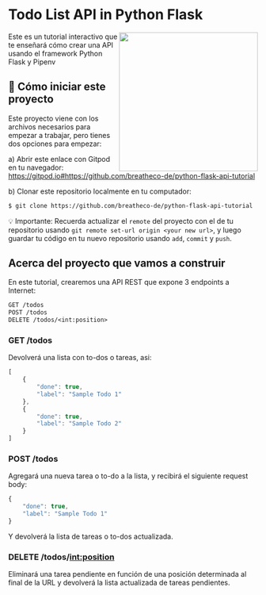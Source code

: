 # Todo List API in Python Flask

<a href="https://www.breatheco.de"><img height="280" align="right" src="https://raw.githubusercontent.com/breatheco-de/python-flask-api-tutorial/3ffb90ea974146f57a3bdfd59665b4c4d5d05197/.breathecode/assets/badge.svg"></a>

Este es un tutorial interactivo que te enseñará cómo crear una API usando el framework Python Flask y Pipenv

## 🌱  Cómo iniciar este proyecto

Este proyecto viene con los archivos necesarios para empezar a trabajar, pero tienes dos opciones para empezar:

a) Abrir este enlace con Gitpod en tu navegador: https://gitpod.io#https://github.com/breatheco-de/python-flask-api-tutorial

b) Clonar este repositorio localmente en tu computador:
```sh
$ git clone https://github.com/breatheco-de/python-flask-api-tutorial
```

💡 Importante: Recuerda actualizar el `remote` del proyecto con el de tu repositorio usando `git remote set-url origin <your new url>`, y luego guardar tu código en tu nuevo repositorio usando `add`, `commit` y `push`.

## Acerca del proyecto que vamos a construir

En este tutorial, crearemos una API REST que expone 3 endpoints a Internet:

```txt
GET /todos
POST /todos
DELETE /todos/<int:position>
```

### GET /todos

Devolverá una lista con to-dos o tareas, asi:
```javascript
[
    {
        "done": true,
        "label": "Sample Todo 1"
    },
    {
        "done": true,
        "label": "Sample Todo 2"
    }
]
```

### POST /todos

Agregará una nueva tarea o to-do a la lista, y recibirá el siguiente request body:

```javascript
{
    "done": true,
    "label": "Sample Todo 1"
}
```

Y devolverá la lista de tareas o to-dos actualizada.

### DELETE /todos/<int:position>

Eliminará una tarea pendiente en función de una posición determinada al final de la URL y devolverá la lista actualizada de tareas pendientes.
